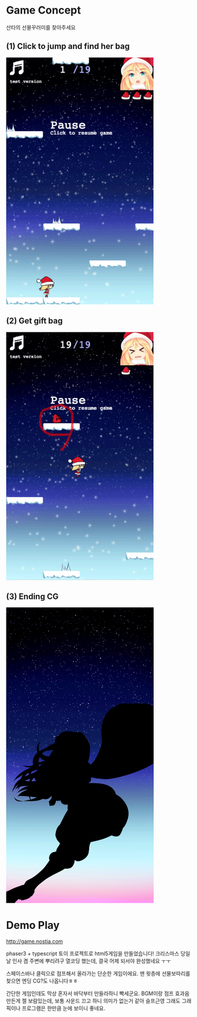 # Game Concept

산타의 선물꾸러미를 찾아주세요

## (1) Click to jump and find her bag

![game](https://github.com/jo8937/santajump/blob/master/assets/info-start0.png)

## (2) Get gift bag

![game](https://github.com/jo8937/santajump/blob/master/assets/info-goal0.png)

## (3) Ending CG

![game](https://github.com/jo8937/santajump/blob/master/assets/info-ending.png)

# Demo Play

http://game.nostia.com

phaser3 + typescript 토이 프로젝트로 html5게임을 만들었습니다!
크리스마스 당일날 인사 겸 주변에 뿌리려구 열코딩 했는데, 결국 어제 되서야 완성했네요 ㅜㅜ

스페이스바나 클릭으로 점프해서 올라가는 단순한 게임이에요.
맨 윗층에 선물보따리를 찾으면 엔딩 CG?도 나옵니다ㅎㅎ

간단한 게임인데도 막상 혼자서 바닥부터 만들라하니 빡세군요.
BGM이랑 점프 효과음 만든게 젤 보람있는데, 보통 사운드 끄고 하니 의미가 없는거 같아 슬프근영
그래도 그래픽이나 프로그램은 한만큼 눈에 보이니 좋네요.
